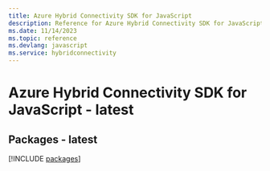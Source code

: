 ```yaml
---
title: Azure Hybrid Connectivity SDK for JavaScript
description: Reference for Azure Hybrid Connectivity SDK for JavaScript
ms.date: 11/14/2023
ms.topic: reference
ms.devlang: javascript
ms.service: hybridconnectivity
---
```

# Azure Hybrid Connectivity SDK for JavaScript - latest
## Packages - latest
[!INCLUDE [packages](hybrid-connectivity-index.md)]